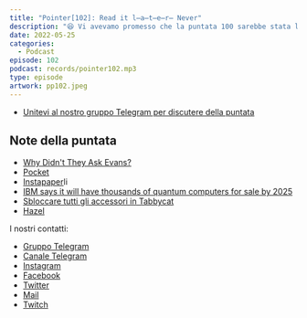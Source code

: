 ```yaml
---
title: "Pointer[102]: Read it l̶a̶t̶e̶r̶ Never"
description: "😆 Vi avevamo promesso che la puntata 100 sarebbe stata l'ultima, in realtà non ci credevamo neanche noi e infatti eccoci qua con una nuova chiacchierata senza ospiti, oggi ci siamo solo noi tre. 📰 Abbiamo approfittato di questa puntata per confrontarci sul modo in cui ognuno di noi utilizza i servizi di read it later. Li conoscete? Li utilizzate? Noi ci siamo resi conto di utilizzarli male e di essere accumulatori seriali di articoli che poi non leggeremo mai. Capita anche a voi? 🌑 Come saprete un altro argomento che ci appassiona è quello delle cryprovalute. Probabilmente negli ultimi giorni avrete sentito parlare del crollo di Luna e ovviamente non potevamo lasciarci sfuggire l'occasione di dire la nostra sull'argomento. Entrate nella nostra PointerChat e diteci la vostra!"
date: 2022-05-25
categories:
  - Podcast
episode: 102
podcast: records/pointer102.mp3
type: episode
artwork: pp102.jpeg
---
```


- [Unitevi al nostro gruppo Telegram per discutere della puntata](https://t.me/pointerpodcastgruppo)

## Note della puntata

- [Why Didn't They Ask Evans?](https://www.imdb.com/title/tt14829590/)
- [Pocket](https://getpocket.com/en/)
- [Instapaper](https://www.instapaper.com/u)li
- [IBM says it will have thousands of quantum computers for sale by 2025](https://www.techradar.com/in/news/ibm-says-it-will-have-thousands-of-quantum-computers-for-sale-by-2025)
- [Sbloccare tutti gli accessori in Tabbycat](https://t.me/pointerpodcastgruppo/6544)
- [Hazel](https://www.noodlesoft.com/)

I nostri contatti:

- [Gruppo Telegram](https://t.me/pointerpodcastgruppo)
- [Canale Telegram](https://t.me/PointerPodcast)
- [Instagram](https://www.instagram.com/pointerpodcast/)
- [Facebook](https://www.facebook.com/pointerPodcast/)
- [Twitter](https://twitter.com/PointerPodcast)
- [Mail](info@pointerpodcast.it)
- [Twitch](https://www.twitch.tv/pointerpodcast)
